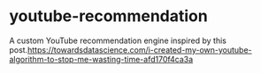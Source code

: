 # youtube-recommendation
A custom YouTube recommendation engine inspired by this post.https://towardsdatascience.com/i-created-my-own-youtube-algorithm-to-stop-me-wasting-time-afd170f4ca3a
